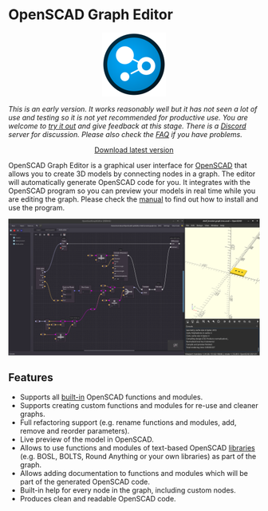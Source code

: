 # OpenSCAD Graph Editor

<!--suppress HtmlDeprecatedAttribute -->
<p align="center"><img height="128" src="Icons/logo0000.png" width="128"/></p>

_This is an early version. It works reasonably well but it has not seen a lot of use and testing so it is not yet recommended for productive use.  You are welcome to [try it out](https://github.com/derkork/openscad-graph-editor/releases/latest) and give feedback at this stage. There is a [Discord](https://discord.gg/AsxWyczCJF) server for discussion. Please also check the [FAQ](manual/faq.md) if you have problems._


<p align="center">
  <a href="https://github.com/derkork/openscad-graph-editor/releases/latest">Download latest version</a>
</p>

OpenSCAD Graph Editor is a graphical user interface for [OpenSCAD](https://openscad.org) that allows you to create 3D models by connecting nodes in a graph. The editor will automatically generate OpenSCAD code for you. It integrates with the OpenSCAD program so you can preview your models in real time while you are editing the graph. Please check the [manual](manual/manual.md) to find out how to install and use the program.

![](manual/images/screenshot.png)

## Features

- Supports all [built-in](https://openscad.org/cheatsheet/) OpenSCAD functions and modules.
- Supports creating custom functions and modules for re-use and cleaner graphs.
- Full refactoring support (e.g. rename functions and modules, add, remove and reorder parameters).
- Live preview of the model in OpenSCAD.
- Allows to use functions and modules of text-based OpenSCAD [libraries](https://openscad.org/libraries.html) (e.g. BOSL, BOLTS, Round Anything or your own libraries) as part of the graph.
- Allows adding documentation to functions and modules which will be part of the generated OpenSCAD code.
- Built-in help for every node in the graph, including custom nodes.
- Produces clean and readable OpenSCAD code.
